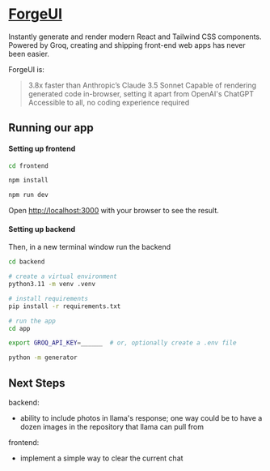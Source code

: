 # [ForgeUI](https://useforgeui.vercel.app)
Instantly generate and render modern React and Tailwind CSS components. Powered by Groq, creating and shipping front-end web apps has never been easier.

ForgeUI is:
>3.8x faster than Anthropic’s Claude 3.5 Sonnet
>Capable of rendering generated code in-browser, setting it apart from OpenAI's ChatGPT
>Accessible to all, no coding experience required

## Running our app


#### Setting up frontend 

```bash
cd frontend

npm install

npm run dev
```

Open [http://localhost:3000](http://localhost:3000) with your browser to see the result.

#### Setting up backend

Then, in a new terminal window run the backend 


```bash
cd backend

# create a virtual environment
python3.11 -m venv .venv

# install requirements
pip install -r requirements.txt

# run the app
cd app

export GROQ_API_KEY=______  # or, optionally create a .env file

python -m generator
```

## Next Steps

backend:
- ability to include photos in llama's response; one way could be to have a dozen images in the repository that llama can pull from


frontend:
- implement a simple way to clear the current chat
